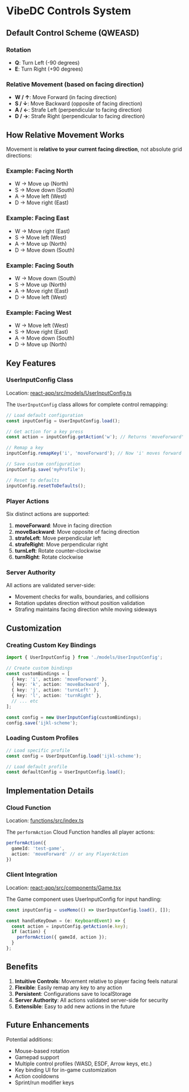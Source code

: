 # VibeDC Controls System

## Default Control Scheme (QWEASD)

### Rotation
- **Q**: Turn Left (-90 degrees)
- **E**: Turn Right (+90 degrees)

### Relative Movement (based on facing direction)
- **W / ↑**: Move Forward (in facing direction)
- **S / ↓**: Move Backward (opposite of facing direction)
- **A / ←**: Strafe Left (perpendicular to facing direction)
- **D / →**: Strafe Right (perpendicular to facing direction)

## How Relative Movement Works

Movement is **relative to your current facing direction**, not absolute grid directions:

### Example: Facing North
- W → Move up (North)
- S → Move down (South)
- A → Move left (West)
- D → Move right (East)

### Example: Facing East
- W → Move right (East)
- S → Move left (West)
- A → Move up (North)
- D → Move down (South)

### Example: Facing South
- W → Move down (South)
- S → Move up (North)
- A → Move right (East)
- D → Move left (West)

### Example: Facing West
- W → Move left (West)
- S → Move right (East)
- A → Move down (South)
- D → Move up (North)

## Key Features

### UserInputConfig Class
Location: [react-app/src/models/UserInputConfig.ts](react-app/src/models/UserInputConfig.ts)

The `UserInputConfig` class allows for complete control remapping:

```typescript
// Load default configuration
const inputConfig = UserInputConfig.load();

// Get action for a key press
const action = inputConfig.getAction('w'); // Returns 'moveForward'

// Remap a key
inputConfig.remapKey('i', 'moveForward'); // Now 'i' moves forward

// Save custom configuration
inputConfig.save('myProfile');

// Reset to defaults
inputConfig.resetToDefaults();
```

### Player Actions

Six distinct actions are supported:

1. **moveForward**: Move in facing direction
2. **moveBackward**: Move opposite of facing direction
3. **strafeLeft**: Move perpendicular left
4. **strafeRight**: Move perpendicular right
5. **turnLeft**: Rotate counter-clockwise
6. **turnRight**: Rotate clockwise

### Server Authority

All actions are validated server-side:
- Movement checks for walls, boundaries, and collisions
- Rotation updates direction without position validation
- Strafing maintains facing direction while moving sideways

## Customization

### Creating Custom Key Bindings

```typescript
import { UserInputConfig } from './models/UserInputConfig';

// Create custom bindings
const customBindings = [
  { key: 'i', action: 'moveForward' },
  { key: 'k', action: 'moveBackward' },
  { key: 'j', action: 'turnLeft' },
  { key: 'l', action: 'turnRight' },
  // ... etc
];

const config = new UserInputConfig(customBindings);
config.save('ijkl-scheme');
```

### Loading Custom Profiles

```typescript
// Load specific profile
const config = UserInputConfig.load('ijkl-scheme');

// Load default profile
const defaultConfig = UserInputConfig.load();
```

## Implementation Details

### Cloud Function
Location: [functions/src/index.ts](functions/src/index.ts)

The `performAction` Cloud Function handles all player actions:

```typescript
performAction({
  gameId: 'test-game',
  action: 'moveForward' // or any PlayerAction
})
```

### Client Integration
Location: [react-app/src/components/Game.tsx](react-app/src/components/Game.tsx)

The Game component uses UserInputConfig for input handling:

```typescript
const inputConfig = useMemo(() => UserInputConfig.load(), []);

const handleKeyDown = (e: KeyboardEvent) => {
  const action = inputConfig.getAction(e.key);
  if (action) {
    performAction({ gameId, action });
  }
};
```

## Benefits

1. **Intuitive Controls**: Movement relative to player facing feels natural
2. **Flexible**: Easily remap any key to any action
3. **Persistent**: Configurations save to localStorage
4. **Server Authority**: All actions validated server-side for security
5. **Extensible**: Easy to add new actions in the future

## Future Enhancements

Potential additions:
- Mouse-based rotation
- Gamepad support
- Multiple control profiles (WASD, ESDF, Arrow keys, etc.)
- Key binding UI for in-game customization
- Action cooldowns
- Sprint/run modifier keys
